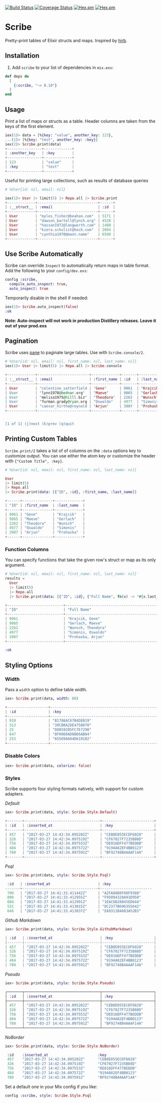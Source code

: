 [![Build Status](https://travis-ci.org/codedge-llc/scribe.svg?branch=master)](https://travis-ci.org/codedge-llc/scribe)
[![Coverage Status](https://coveralls.io/repos/github/codedge-llc/scribe/badge.svg?branch=master)](https://coveralls.io/github/codedge-llc/scribe?branch=master)
[![Hex.pm](http://img.shields.io/hexpm/v/scribe.svg)](https://hex.pm/packages/scribe)
[![Hex.pm](http://img.shields.io/hexpm/dt/scribe.svg)](https://hex.pm/packages/scribe)
# Scribe

Pretty-print tables of Elixir structs and maps. Inspired by [hirb](https://github.com/cldwalker/hirb).

## Installation

  1. Add `scribe` to your list of dependencies in `mix.exs`:

  ```elixir
  def deps do
    [
      {:scribe, "~> 0.10"}
    ]
  end
  ```

## Usage

Print a list of maps or structs as a table. Header columns are taken from the
keys of the first element.

  ```elixir
  iex(1)> data = [%{key: "value", another_key: 123},
  ...(1)> [%{key: "test", another_key: :key}]
  iex(2)> Scribe.print(data)
  +----------------+-------------+
  | :another_key   | :key        |
  +----------------+-------------+
  | 123            | "value"     |
  | :key           | "test"      |
  +----------------+-------------+
  ```

Useful for printing large collections, such as results of database queries

  ```elixir
# %User{id: nil, email: nil}

  iex(1)> User |> limit(5) |> Repo.all |> Scribe.print
  +-------------+----------------------------+------+
  | :__struct__ | :email                     | :id  |
  +-------------+----------------------------+------+
  | User        | "myles_fisher@beahan.com"  | 5171 |
  | User        | "dawson_bartell@lynch.org" | 4528 |
  | User        | "hassan1972@langworth.com" | 1480 |
  | User        | "kiera.schulist@koch.com"  | 2084 |
  | User        | "cynthia1970@mann.name"    | 6599 |
  +-------------+----------------------------+------+
  ```

## Use Scribe Automatically

Scribe can override `Inspect` to automatically return maps in table format.
Add the following to your `config/dev.exs`:

  ```elixir
  config :scribe,
    compile_auto_inspect: true,
    auto_inspect: true
  ```

Temporarily disable in the shell if needed:

  ```elixir
  iex(1)> Scribe.auto_inspect(false)
  :ok
  ```

**Note: Auto-inspect will not work in production Distillery
releases. Leave it out of your prod.exs**

## Pagination

Scribe uses [pane](https://github.com/codedge-llc/pane) to paginate large tables.
Use with `Scribe.console/2`.

  ```elixir
  # %User{id: nil, email: nil, first_name: nil, last_name: nil}
  iex(1)> User |> limit(5) |> Repo.all |> Scribe.console

  +-------------+------------------------+-------------+-------+------------+
  | :__struct__ | :email                 | :first_name | :id   | :last_name |
  +-------------+------------------------+-------------+-------+------------+
  | User        | "celestine_satterfield | "Gene"      | 9061  | "Krajcik"  |
  | User        | "lynn1978@bednar.org"  | "Maeve"     | 9865  | "Gerlach"  |
  | User        | "melisa1975@hilll.biz" | "Theodora"  | 2262  | "Wunsch"   |
  | User        | "furman.grady@ryan.org | "Oswaldo"   | 4977  | "Simonis"  |
  | User        | "caesar_hirthe@reynold | "Arjun"     | 3907  | "Prohaska" |
  +-------------+------------------------+-------------+-------+------------+


  [1 of 1] (j)next (k)prev (q)quit
  ```

## Printing Custom Tables

`Scribe.print/2` takes a list of of columns on the `:data` options key to
customize output. You can use either the atom key or customize the header
with `{"Custom Title", :key}`.

  ```elixir
  # %User{id: nil, email: nil, first_name: nil, last_name: nil}

  User
  |> limit(5)
  |> Repo.all
  |> Scribe.print(data: [{"ID", :id}, :first_name, :last_name])

  +------+--------------+-------------+
  | "ID" | :first_name  | :last_name  |
  +------+--------------+-------------+
  | 9061 | "Gene"       | "Krajcik"   |
  | 9865 | "Maeve"      | "Gerlach"   |
  | 2262 | "Theodora"   | "Wunsch"    |
  | 4977 | "Oswaldo"    | "Simonis"   |
  | 3907 | "Arjun"      | "Prohaska"  |
  +------+--------------+-------------+
  ```

### Function Columns

You can specify functions that take the given row's struct or map as its only argument.
  ```elixir
  # %User{id: nil, email: nil, first_name: nil, last_name: nil}
  results =
    User
    |> limit(5)
    |> Repo.all
    |> Scribe.print(data: [{"ID", :id}, {"Full Name", fn(x) -> "#{x.last_name}, #{x.first_name}" end}])

  +--------------------------+----------------------------------------------+
  | "ID"                     | "Full Name"                                  |
  +--------------------------+----------------------------------------------+
  | 9061                     | "Krajcik, Gene"                              |
  | 9865                     | "Gerlach, Maeve"                             |
  | 2262                     | "Wunsch, Theodora"                           |
  | 4977                     | "Simonis, Oswaldo"                           |
  | 3907                     | "Prohaska, Arjun"                            |
  +--------------------------+----------------------------------------------+

  :ok
  ```

## Styling Options

### Width

Pass a `width` option to define table width.
  ```elixir
  iex> Scribe.print(data, width: 80)

  +-------------------+-----------------------------------------------------+
  | :id               | :key                                                |
  +-------------------+-----------------------------------------------------+
  | 910               | "B1786AC67B4DEB19"                                  |
  | 313               | "30CB8A2DE4750070"                                  |
  | 25                | "D0859205FC7E7298"                                  |
  | 647               | "8F0060AD0BD6AB04"                                  |
  | 253               | "65509A684D619182"                                  |
  +-------------------+-----------------------------------------------------+
  ```

### Disable Colors

  ```elixir
  iex> Scribe.print(data, colorize: false)
  ```

### Styles

Scribe supports four styling formats natively, with support for custom adapters.

*Default*

  ```elixir
  iex> Scribe.print(data, style: Scribe.Style.Default)

  +-------+-----------------------------------+------------------------+
  | :id   | :inserted_at                      | :key                   |
  +-------+-----------------------------------+------------------------+
  | 457   | "2017-03-27 14:42:34.095202Z"     | "CEB0E055ECDF6028"     |
  | 326   | "2017-03-27 14:42:34.097519Z"     | "CF67027F7235B88D"     |
  | 756   | "2017-03-27 14:42:34.097553Z"     | "DE016DFF477BEDDB"     |
  | 484   | "2017-03-27 14:42:34.097572Z"     | "9194A82EF4BB0123"     |
  | 780   | "2017-03-27 14:42:34.097591Z"     | "BF92748B4AAAF14A"     |
  +-------+-----------------------------------+------------------------+
  ```

*Psql*

  ```elixir
  iex> Scribe.print(data, style: Scribe.Style.Psql)

   :id   | :inserted_at                      | :key
  -------+-----------------------------------+------------------------
   700   | "2017-03-27 14:41:33.411442Z"     | "A2FA80D0F6DF9388"
   890   | "2017-03-27 14:41:33.412955Z"     | "F95094328A91D950"
   684   | "2017-03-27 14:41:33.412991Z"     | "1EAC6B28045ED644"
   531   | "2017-03-27 14:41:33.413015Z"     | "DC2377B696355642"
   648   | "2017-03-27 14:41:33.413037Z"     | "EA9311B4683A52B3"
  ```

*Github Markdown*

  ```elixir
  iex> Scribe.print(data, style: Scribe.Style.GithubMarkdown)

  | :id   | :inserted_at                      | :key                   |
  |-------|-----------------------------------|------------------------|
  | 457   | "2017-03-27 14:42:34.095202Z"     | "CEB0E055ECDF6028"     |
  | 326   | "2017-03-27 14:42:34.097519Z"     | "CF67027F7235B88D"     |
  | 756   | "2017-03-27 14:42:34.097553Z"     | "DE016DFF477BEDDB"     |
  | 484   | "2017-03-27 14:42:34.097572Z"     | "9194A82EF4BB0123"     |
  | 780   | "2017-03-27 14:42:34.097591Z"     | "BF92748B4AAAF14A"     |
  ```

*Pseudo*

  ```elixir
  iex> Scribe.print(data, style: Scribe.Style.Pseudo)

  ┌───────┬───────────────────────────────────┬────────────────────────┐
  │ :id   │ :inserted_at                      │ :key                   │
  ├───────┼───────────────────────────────────┼────────────────────────┤
  │ 457   │ "2017-03-27 14:42:34.095202Z"     │ "CEB0E055ECDF6028"     │
  │ 326   │ "2017-03-27 14:42:34.097519Z"     │ "CF67027F7235B88D"     │
  │ 756   │ "2017-03-27 14:42:34.097553Z"     │ "DE016DFF477BEDDB"     │
  │ 484   │ "2017-03-27 14:42:34.097572Z"     │ "9194A82EF4BB0123"     │
  │ 780   │ "2017-03-27 14:42:34.097591Z"     │ "BF92748B4AAAF14A"     │
  └───────┴───────────────────────────────────┴────────────────────────┘
  ```

*NoBorder*

  ```elixir
  iex> Scribe.print(data, style: Scribe.Style.NoBorder)

   :id    :inserted_at                       :key                   
   457    "2017-03-27 14:42:34.095202Z"      "CEB0E055ECDF6028"     
   326    "2017-03-27 14:42:34.097519Z"      "CF67027F7235B88D"     
   756    "2017-03-27 14:42:34.097553Z"      "DE016DFF477BEDDB"     
   484    "2017-03-27 14:42:34.097572Z"      "9194A82EF4BB0123"     
   780    "2017-03-27 14:42:34.097591Z"      "BF92748B4AAAF14A"     
  ```

Set a default one in your Mix config if you like:

  ```elixir
  config :scribe, style: Scribe.Style.Psql
  ```

